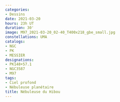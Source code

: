 ```yaml
---
categories:
- Dessins
date: 2021-03-20
hours: 23h UT
duration: 30'
image: M97_2021-03-20_02-40_T400x218_gbe_small.jpg
constellations: UMA
catalogs:
- NGC
- PK
- MESSIER
designations:
- PK148+57.1
- NGC3587
- M97
tags:
- Ciel profond
- Nébuleuse planétaire
title: Nébuleuse du Hibou
---
```

